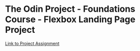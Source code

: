 # The Odin Project - Foundations Course - Flexbox Landing Page Project

[Link to Project Assignment](https://www.theodinproject.com/lessons/foundations-landing-page#introduction)

